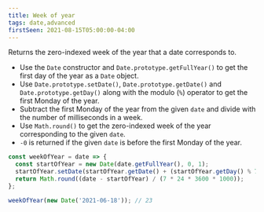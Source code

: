 ```yaml
---
title: Week of year
tags: date,advanced
firstSeen: 2021-08-15T05:00:00-04:00
---
```


Returns the zero-indexed week of the year that a date corresponds to.

- Use the `Date` constructor and `Date.prototype.getFullYear()` to get the first day of the year as a `Date` object.
- Use `Date.prototype.setDate()`, `Date.prototype.getDate()` and `Date.prototype.getDay()` along with the modulo (`%`) operator to get the first Monday of the year.
- Subtract the first Monday of the year from the given `date` and divide with the number of milliseconds in a week.
- Use `Math.round()` to get the zero-indexed week of the year corresponding to the given `date`.
- `-0` is returned if the given `date` is before the first Monday of the year.

```js
const weekOfYear = date => {
  const startOfYear = new Date(date.getFullYear(), 0, 1);
  startOfYear.setDate(startOfYear.getDate() + (startOfYear.getDay() % 7));
  return Math.round((date - startOfYear) / (7 * 24 * 3600 * 1000));
};
```

```js
weekOfYear(new Date('2021-06-18')); // 23
```
